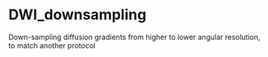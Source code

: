 # DWI_downsampling
Down-sampling diffusion gradients from higher to lower angular resolution, to match another protocol
